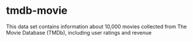 # tmdb-movie
This data set contains information
about 10,000 movies collected from
The Movie Database (TMDb),
including user ratings and revenue
